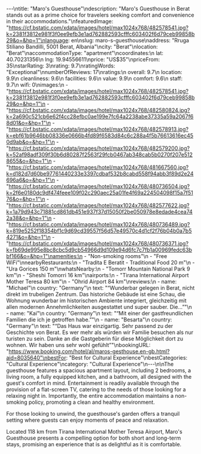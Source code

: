 ---\ntitle: "Maro's Guesthouse"\ndescription: "Maro's Guesthouse in Berat stands out as a prime choice for travelers seeking comfort and convenience in their accommodations."\nfeaturedImage: "https://cf.bstatic.com/xdata/images/hotel/max1024x768/482578541.jpg?k=2381f3812e981f3f0ee9efb3e1ad762882593cfffc603402f6d79ceb99858b29&o=&hp=1"\nlanguage: en\nslug: maro-s-guesthouse\naddress: "Rruga Stiliano Bandilli, 5001 Berat, Albania"\ncity: "Berat"\nlocation: "Berat"\naccommodationType: "apartment"\ncoordinates:\n  lat: 40.70231356\n  lng: 19.94556611\nprice: "US$35"\npriceFrom: 35\nstarRating: 3\nrating: 9.7\nratingWords: "Exceptional"\nnumberOfReviews: 17\nratings:\n  overall: 9.7\n  location: 9.9\n  cleanliness: 9.6\n  facilities: 9.6\n  value: 9.9\n  comfort: 9.6\n  staff: 9.7\n  wifi: 0\nimages:\n  - "https://cf.bstatic.com/xdata/images/hotel/max1024x768/482578541.jpg?k=2381f3812e981f3f0ee9efb3e1ad762882593cfffc603402f6d79ceb99858b29&o=&hp=1"\n  - "https://cf.bstatic.com/xdata/images/hotel/max1024x768/482580824.jpg?k=2a690c521cb6e62f4cc28efbc0ae199e7fc64a2238abe37335a59a2067f68d01&o=&hp=1"\n  - "https://cf.bstatic.com/xdata/images/hotel/max1024x768/482578913.jpg?k=ebf61b9646bb08336e0666b4fd89f6583d84c6c288a4f5b76613616ec450d9ab&o=&hp=1"\n  - "https://cf.bstatic.com/xdata/images/hotel/max1024x768/482579200.jpg?k=52af98adf309f30b6d80287f2563f29fcb0467ab348cab5b0270f207e5128655&o=&hp=1"\n  - "https://cf.bstatic.com/xdata/images/hotel/max1024x768/481667560.jpg?k=d182d7d60be97761440233e3397cdbaf532b8cabd558f94abb3f89d2e24696a6&o=&hp=1"\n  - "https://cf.bstatic.com/xdata/images/hotel/max1024x768/480736504.jpg?k=2f6e0180dc9df474feee109f02c290aec25a01fe4f69a224504098f15a7f5176&o=&hp=1"\n  - "https://cf.bstatic.com/xdata/images/hotel/max1024x768/482577622.jpg?k=1a79d943c71881cd861db451e937f37d15050f2be050978e8edade4cea742a38&o=&hp=1"\n  - "https://cf.bstatic.com/xdata/images/hotel/max1024x768/480736489.jpg?k=819e5252f18354bf1c9d69cd39557f56d57e49570c4d1cf2f76b04b0a7b54271&o=&hp=1"\n  - "https://cf.bstatic.com/xdata/images/hotel/max1024x768/480736371.jpg?k=fb69de995e8bc8cbc5d9cb54966d9d109e94d6fc7c7fb1a00969fedc63bbf166&o=&hp=1"\namenities:\n  - "Non-smoking rooms"\n  - "Free WiFi"\nnearbyRestaurants:\n  - "Tradita E Beratit - Traditional Food 20 m"\n  - "Ura Gorices 150 m"\nwhatsNearby:\n  - "Tomorr Mountain National Park 9 km"\n  - "Sheshi Tomorri 16 km"\nairports:\n  - "Tirana International Airport Mother Teresa 80 km"\n  - "Ohrid Airport 84 km"\nreviews:\n  - name: "Michael"\n    country: "Germany"\n    text: "“Wunderbar gelegen in Berat, nicht direkt im trubeligen Zentrum. Das historiche Gebäude ist eine Schau, die Wohnung wunderbar im historischen Ambiente integriert, gleichzeitig mit allen modernen Annehmlichkeiten ausgestattet und super sauber. Die...”"\n  - name: "Kai"\n    country: "Germany"\n    text: "“Mit einer der gastfreundlichen Familien die ich je getroffen habe.”"\n  - name: "Besarta"\n    country: "Germany"\n    text: "“Das Haus war einzigartig. Sehr passend zu der Geschichte von Berat. Es wer mehr als würden wir Familie besuchen als nur turisten zu sein. Danke an die Gastgeberin für diese Möglichkeit dort zu wohnen. Wir haben uns sehr wohl gefühlt”"\nbookingURL: "https://www.booking.com/hotel/al/maros-gesthouse.en-gb.html?aid=8035640"\nbestFor: "Best for Cultural Experience"\nbestCategories: "Cultural Experience"\ncategory: "Cultural Experience"\n---\n\nThe guesthouse features a spacious apartment layout, including 2 bedrooms, a living room, a fully equipped kitchen, and a bathroom, all designed with the guest's comfort in mind. Entertainment is readily available through the provision of a flat-screen TV, catering to the needs of those looking for a relaxing night in. Importantly, the entire accommodation maintains a non-smoking policy, promoting a clean and healthy environment.

For those looking to unwind, the guesthouse's garden offers a tranquil setting where guests can enjoy moments of peace and relaxation. 

Located 118 km from Tirana International Mother Teresa Airport, Maro's Guesthouse presents a compelling option for both short and long-term stays, promising an experience that is as delightful as it is comfortable.